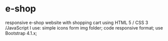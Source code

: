 # e-shop
responsive e-shop website with shopping cart using HTML 5 / CSS 3 /JavaScript
I use:
simple icons form img folder;
code responsive format;
use Bootstrap 4.1.x;
